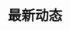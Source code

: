 ---
title: 最新动态
# News
news:
  - title: InternLM2-math-20B大模型加入测评
    date: 2024/03/12
    link: /news

  - title: InternLM2-chat-20B大模型加入测评
    date: 2024/03/12
    link: /news

  - title: InternLM2-base-20B大模型加入测评
    date: 2024/03/12
    link: /news

  - title: Qwen-72B-Chat大模型加入测评
    date: 2024/03/06
    link: /news

  - title: Qwen-72B大模型加入测评
    date: 2024/03/06
    link: /news

  - title: 学而思九章大模型加入测评
    date: 2024/02/26
    link: /news
  
  - title: 智谱GLM4大模型加入测评
    date: 2024/02/22
    link: /news
  
  - title: 讯飞星火V3.5大模型加入测评
    date: 2024/02/05
    link: /news
  
  - title: 文心一言4.0大模型加入测评
    date: 2024/02/05
    link: /news
  
  - title: MathEval大模型数学能力测评官网上线
    date: 2023/11/01
    link: /news
---